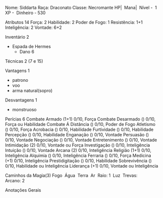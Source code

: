 Nome: Siddarta
Raça: Draconato
Classe: Necromante
HP| 
Mana|  
Nível -  1
XP - 
Dinheiro - 530

Atributos 14
Força: 2 
Habilidade: 2 
Poder de Fogo: 1 
Resistência: 1+1 
Inteligência: 2 
Vontade: 6+2

Inventário 2
- Espada de Hermes
	- Dano 6 


Técnicas 2 (7 e 15)

Vantagens 1
- patrono
- voo
- arma natural(sopro)

Desvantagens 1
- monstruoso

Perícias 6
Combate Armado (1+1) 0/10, Força
Combate Desarmado () 0/10, Força ou Habilidade
Combate Á Distância () 0/10, Poder de Fogo
Atletismo () 0/10, Força
Acrobacia () 0/10, Habilidade
Furtividade () 0/10, Habilidade
Percepção () 0/10, Habilidade
Enganação () 0/10, Vontade
Persuasão () 0/10, Vontade
Negociação () 0/10, Vontade
Entretenimento () 0/10, Vontade
Intimidação (2) 0/10, Vontade ou Força
Investigação () 0/10, Inteligência
Intuição () 0/10, Vontade
Arcana (2) 0/10, Inteligência
Religião (1+1) 0/10, Inteligência
Alquimia () 0/10, Inteligência
Ferraria () 0/10, Força
Medicina (+1) 0/10, Inteligência
Prestidigitação () 0/10, Habilidade
Sobrevivência () 0/10, Habilidade ou Inteligência
Liderança (+1) 0/10, Vontade ou Inteligência

Caminhos da Magia(3)
Fogo 
Água 
Terra 
Ar 
Raio: 1 
Luz 
Trevas:  
Arcano: 2  

Anotações Gerais